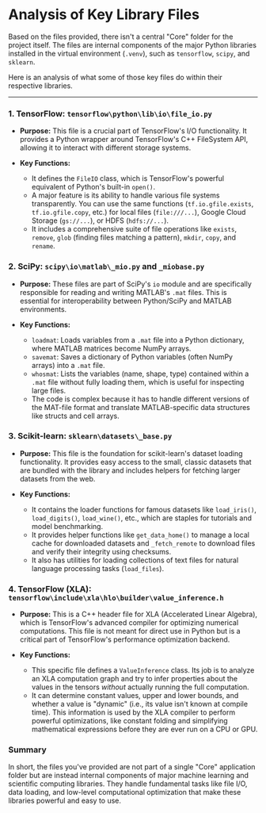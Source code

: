 # Analysis of Key Library Files

Based on the files provided, there isn't a central "Core" folder for the project itself. The files are internal components of the major Python libraries installed in the virtual environment (`.venv`), such as `tensorflow`, `scipy`, and `sklearn`.

Here is an analysis of what some of those key files do within their respective libraries.

---

### 1. TensorFlow: `tensorflow\python\lib\io\file_io.py`

- **Purpose:** This file is a crucial part of TensorFlow's I/O functionality. It provides a Python wrapper around TensorFlow's C++ FileSystem API, allowing it to interact with different storage systems.

- **Key Functions:**
  - It defines the `FileIO` class, which is TensorFlow's powerful equivalent of Python's built-in `open()`.
  - A major feature is its ability to handle various file systems transparently. You can use the same functions (`tf.io.gfile.exists`, `tf.io.gfile.copy`, etc.) for local files (`file:///...`), Google Cloud Storage (`gs://...`), or HDFS (`hdfs://...`).
  - It includes a comprehensive suite of file operations like `exists`, `remove`, `glob` (finding files matching a pattern), `mkdir`, `copy`, and `rename`.

### 2. SciPy: `scipy\io\matlab\_mio.py` and `_miobase.py`

- **Purpose:** These files are part of SciPy's `io` module and are specifically responsible for reading and writing MATLAB's `.mat` files. This is essential for interoperability between Python/SciPy and MATLAB environments.

- **Key Functions:**
  - `loadmat`: Loads variables from a `.mat` file into a Python dictionary, where MATLAB matrices become NumPy arrays.
  - `savemat`: Saves a dictionary of Python variables (often NumPy arrays) into a `.mat` file.
  - `whosmat`: Lists the variables (name, shape, type) contained within a `.mat` file without fully loading them, which is useful for inspecting large files.
  - The code is complex because it has to handle different versions of the MAT-file format and translate MATLAB-specific data structures like structs and cell arrays.

### 3. Scikit-learn: `sklearn\datasets\_base.py`

- **Purpose:** This file is the foundation for scikit-learn's dataset loading functionality. It provides easy access to the small, classic datasets that are bundled with the library and includes helpers for fetching larger datasets from the web.

- **Key Functions:**
  - It contains the loader functions for famous datasets like `load_iris()`, `load_digits()`, `load_wine()`, etc., which are staples for tutorials and model benchmarking.
  - It provides helper functions like `get_data_home()` to manage a local cache for downloaded datasets and `_fetch_remote` to download files and verify their integrity using checksums.
  - It also has utilities for loading collections of text files for natural language processing tasks (`load_files`).

### 4. TensorFlow (XLA): `tensorflow\include\xla\hlo\builder\value_inference.h`

- **Purpose:** This is a C++ header file for XLA (Accelerated Linear Algebra), which is TensorFlow's advanced compiler for optimizing numerical computations. This file is not meant for direct use in Python but is a critical part of TensorFlow's performance optimization backend.

- **Key Functions:**
  - This specific file defines a `ValueInference` class. Its job is to analyze an XLA computation graph and try to infer properties about the values in the tensors _without_ actually running the full computation.
  - It can determine constant values, upper and lower bounds, and whether a value is "dynamic" (i.e., its value isn't known at compile time). This information is used by the XLA compiler to perform powerful optimizations, like constant folding and simplifying mathematical expressions before they are ever run on a CPU or GPU.

### Summary

In short, the files you've provided are not part of a single "Core" application folder but are instead internal components of major machine learning and scientific computing libraries. They handle fundamental tasks like file I/O, data loading, and low-level computational optimization that make these libraries powerful and easy to use.
